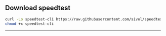 ## Download speedtest

```bash
curl -Lo speedtest-cli https://raw.githubusercontent.com/sivel/speedtest-cli/master/speedtest.py
chmod +x speedtest-cli
```
---

